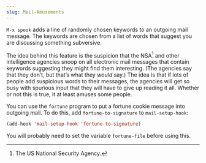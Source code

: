 ```yaml
---
slug: Mail-Amusements
---
```


`M-x spook` adds a line of randomly chosen keywords to an outgoing mail message. The keywords are chosen from a list of words that suggest you are discussing something subversive.

The idea behind this feature is the suspicion that the NSA[^1] and other intelligence agencies snoop on all electronic mail messages that contain keywords suggesting they might find them interesting. (The agencies say that they don’t, but that’s what they *would* say.) The idea is that if lots of people add suspicious words to their messages, the agencies will get so busy with spurious input that they will have to give up reading it all. Whether or not this is true, it at least amuses some people.

You can use the `fortune` program to put a fortune cookie message into outgoing mail. To do this, add `fortune-to-signature` to `mail-setup-hook`:

```lisp
(add-hook 'mail-setup-hook 'fortune-to-signature)
```

You will probably need to set the variable `fortune-file` before using this.

[^1]: The US National Security Agency.
